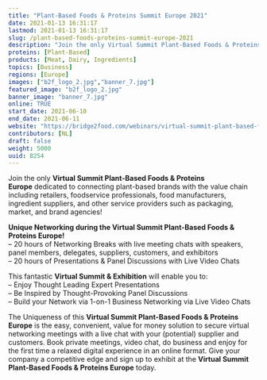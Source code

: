 ```yaml
---
title: "Plant-Based Foods & Proteins Summit Europe 2021"
date: 2021-01-13 16:31:17
lastmod: 2021-01-13 16:31:17
slug: /plant-based-foods-proteins-summit-europe-2021
description: "Join the only Virtual Summit Plant-Based Foods & Proteins Europe dedicated to connecting plant-based brands with the value chain including retailers, foodservice professionals, food manufacturers, ingredient suppliers, and other service providers such as packaging, market, and brand agencies!"
proteins: [Plant-Based]
products: [Meat, Dairy, Ingredients]
topics: [Business]
regions: [Europe]
images: ["b2f_logo_2.jpg","banner_7.jpg"]
featured_image: "b2f_logo_2.jpg"
banner_image: "banner_7.jpg"
online: TRUE
start_date: 2021-06-10
end_date: 2021-06-11
website: "https://bridge2food.com/webinars/virtual-summit-plant-based-foods-europe/"
contributors: [NL]
draft: false
weight: 5000
uuid: 8254
---
```

<p>Join the only <strong>Virtual Summit Plant-Based Foods & Proteins Europe</strong> dedicated to connecting plant-based brands with the value chain including retailers, foodservice professionals, food manufacturers, ingredient suppliers, and other service providers such as packaging, market, and brand agencies!</p>
<p><strong>Unique Networking during the Virtual Summit Plant-Based Foods & Proteins Europe!</strong><br />
– 20 hours of Networking Breaks with live meeting chats with speakers, panel members, delegates, suppliers, customers, and exhibitors<br />
– 20 hours of Presentations & Panel Discussions with Live Video Chats</p>
<p>This fantastic <strong>Virtual Summit & Exhibition</strong> will enable you to:<br />
– Enjoy Thought Leading Expert Presentations<br />
– Be Inspired by Thought-Provoking Panel Discussions<br />
– Build your Network via 1-on-1 Business Networking via Live Video Chats</p>
<p>The Uniqueness of this <strong>Virtual Summit Plant-Based Foods & Proteins Europe</strong> is the easy, convenient, value for money solution to secure virtual networking meetings with a live chat with your (potential) supplier and customers. Book private meetings, video chat, do business and enjoy for the first time a relaxed digital experience in an online format. Give your company a competitive edge and sign up to exhibit at the <strong>Virtual Summit Plant-Based Foods & Proteins Europe</strong> today.</p>
